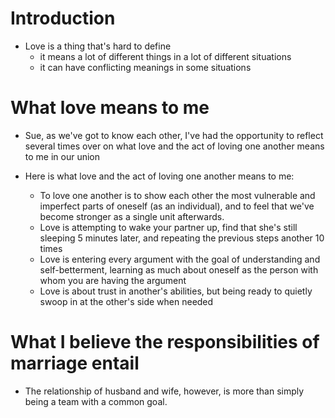 # Introduction

* Love is a thing that's hard to define
    - it means a lot of different things in a lot of different situations
    - it can have conflicting meanings in some situations

# What love means to me

* Sue, as we've got to know each other, I've had the opportunity to reflect several times over on what love and the act of loving one another means to me in our union

* Here is what love and the act of loving one another means to me:
    - To love one another is to show each other the most vulnerable and imperfect parts of oneself (as an individual), and to feel that we've become stronger as a single unit afterwards.
    - Love is attempting to wake your partner up, find that she's still sleeping 5 minutes later, and repeating the previous steps another 10 times 
    - Love is entering every argument with the goal of understanding and self-betterment, learning as much about oneself as the person with whom you are having the argument
    - Love is about trust in another's abilities, but being ready to quietly swoop in at the other's side when needed

# What I believe the responsibilities of marriage entail

* The relationship of husband and wife, however, is more than simply being a team with a common goal.
